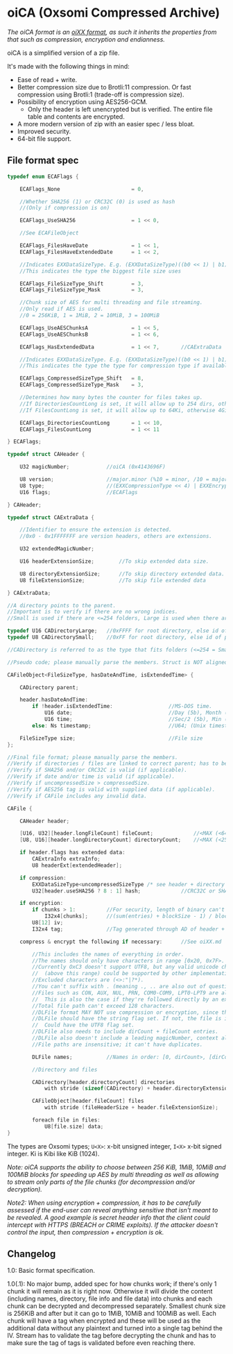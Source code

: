 # oiCA (Oxsomi Compressed Archive)

*The oiCA format is an [oiXX format](oiXX.md), as such it inherits the properties from that such as compression, encryption and endianness.*

oiCA is a simplified version of a zip file.

It's made with the following things in mind:

- Ease of read + write.
- Better compression size due to Brotli:11 compression. Or fast compression using Brotli:1 (trade-off is compression size).
- Possibility of encryption using AES256-GCM.
  - Only the header is left unencrypted but is verified. The entire file table and contents are encrypted.
- A more modern version of zip with an easier spec / less bloat.
- Improved security.
- 64-bit file support.

## File format spec

```c
typedef enum ECAFlags {

	ECAFlags_None 						= 0,

   	//Whether SHA256 (1) or CRC32C (0) is used as hash
    //(Only if compression is on)

	ECAFlags_UseSHA256					= 1 << 0,

	//See ECAFileObject

	ECAFlags_FilesHaveDate				= 1 << 1,
	ECAFlags_FilesHaveExtendedDate		= 1 << 2,

    //Indicates EXXDataSizeType. E.g. (EXXDataSizeType)((b0 << 1) | b1)
    //This indicates the type the biggest file size uses

	ECAFlags_FileSizeType_Shift			= 3,
	ECAFlags_FileSizeType_Mask			= 3,

    //Chunk size of AES for multi threading and file streaming.
    //Only read if AES is used.
    //0 = 256KiB, 1 = 1MiB, 2 = 10MiB, 3 = 100MiB

    ECAFlags_UseAESChunksA				= 1 << 5,
    ECAFlags_UseAESChunksB				= 1 << 6,

    ECAFlags_HasExtendedData			= 1 << 7,		//CAExtraData

    //Indicates EXXDataSizeType. E.g. (EXXDataSizeType)((b0 << 1) | b1)
    //This indicates the type the type for compression type if available.

	ECAFlags_CompressedSizeType_Shift	= 8,
	ECAFlags_CompressedSizeType_Mask	= 3,

    //Determines how many bytes the counter for files takes up.
    //If DirectoriesCountLong is set, it will allow up to 254 dirs, otherwise 64Ki-1.
    //If FilesCountLong is set, it will allow up to 64Ki, otherwise 4Gi.

    ECAFlags_DirectoriesCountLong		= 1 << 10,
    ECAFlags_FilesCountLong				= 1 << 11

} ECAFlags;

typedef struct CAHeader {

    U32 magicNumber;			//oiCA (0x4143696F)

    U8 version;					//major.minor (%10 = minor, /10 = major (+1 to get real major)
    U8 type;					//(EXXCompressionType << 4) | EXXEncryptionType. Each enum should be <Count (see oiXX.md).
    U16 flags;					//ECAFlags

} CAHeader;

typedef struct CAExtraData {

	//Identifier to ensure the extension is detected.
	//0x0 - 0x1FFFFFFF are version headers, others are extensions.

	U32 extendedMagicNumber;

	U16 headerExtensionSize;		//To skip extended data size.

	U8 directoryExtensionSize;		//To skip directory extended data.
	U8 fileExtensionSize;			//To skip file extended data

} CAExtraData;

//A directory points to the parent.
//Important is to verify if there are no wrong indices.
//Small is used if there are <=254 folders, Large is used when there are more.

typedef U16 CADirectoryLarge;	//0xFFFF for root directory, else id of parent directory (can't >=self)
typedef U8 CADirectorySmall;	//0xFF for root directory, else id of parent directory (can't >=self)

//CADirectory is referred to as the type that fits folders (<=254 = Small else Large).

//Pseudo code; please manually parse the members. Struct is NOT aligned.

CAFileObject<FileSizeType, hasDateAndTime, isExtendedTime> {

    CADirectory parent;

    header.hasDateAndTime:
    	if !header.isExtendedTime:					//MS-DOS time.
		    U16 date;								//Day (5b), Month (4b), Year (Since 1980-2107 (7b))
		   	U16 time;								//Sec/2 (5b), Min (6b), Hour (5b)
		else: Ns timestamp;							//U64; (Unix timestamp * 1e9 + ns). 1970-2553

    FileSizeType size;								//File size
};

//Final file format; please manually parse the members.
//Verify if directories / files are linked to correct parent; has to be a folder available at that time.
//Verify if SHA256 and/or CRC32C is valid (if applicable).
//Verify if date and/or time is valid (if applicable).
//Verify if uncompressedSize > compressedSize.
//Verify if AES256 tag is valid with supplied data (if applicable).
//Verify if CAFile includes any invalid data.

CAFile {

    CAHeader header;

    [U16, U32][header.longFileCount] fileCount;				//<MAX (<64Ki or <4Gi)
    [U8, U16][header.longDirectoryCount] directoryCount;	//<MAX (<255 or <64Ki)

    if header.flags has extended data:
    	CAExtraInfo extraInfo;
	    U8 headerExt[extendedHeader];

    if compression:
    	EXXDataSizeType<uncompressedSizeType /* see header + directory extended size */> uncompressedSize;
	    U32[header.useSHA256 ? 8 : 1] hash;				//CRC32C or SHA256

    if encryption:
    	if chunks > 1:			//For security, length of binary can't exceed 64GB - 48 due to IV limit
    		I32x4[chunks]; 		//(sum(entries) + blockSize - 1) / blockSize
		U8[12] iv;
		I32x4 tag;				//Tag generated through AD of header + (block tags or content as PlainText)

    compress & encrypt the following if necessary:		//See oiXX.md

    	//This includes the names of everything in order.
    	//The names should only have characters in range [0x20, 0x7F>.
    	//Currently OxC3 doesn't support UTF8, but any valid unicode character
    	//	(above this range) could be supported by other implementations.
    	//Excluded characters are (<>:"|?*).
    	//You can't suffix with . (meaning ., .. are also out of question).
    	//Files such as CON, AUX, NUL, PRN, COM0-COM9, LPT0-LPT9 are also banned.
    	//	This is also the case if they're followed directly by an extension.
    	//Total file path can't exceed 128 characters.
    	//DLFile format MAY NOT use compression or encryption, since that's done by CAFile.
    	//DLFile should have the string flag set. If not, the file is invalid.
    	//	Could have the UTF8 flag set.
    	//DLFile also needs to include dirCount + fileCount entries.
    	//DLFile also doesn't include a leading magicNumber, context already implies it.
    	//File paths are insensitive; it can't have duplicates.

    	DLFile names;			//Names in order: [0, dirCount>, [dirCount, dirCount+fileCount>

    	//Directory and files

	    CADirectory[header.directoryCount] directories
            with stride (sizeof(CADirectory) + header.directoryExtensionSize);

	    CAFileObject[header.fileCount] files
            with stride (fileHeaderSize + header.fileExtensionSize);

		foreach file in files:
			U8[file.size] data;
}
```

The types are Oxsomi types; `U<X>`: x-bit unsigned integer, `I<X>` x-bit signed integer. Ki is Kibi like KiB (1024).

*Note: oiCA supports the ability to choose between 256 KiB, 1MiB, 10MiB and 100MiB blocks for speeding up AES by multi threading as well as allowing to stream only parts of the file chunks (for decompression and/or decryption).*

*Note2: When using encryption + compression, it has to be carefully assessed if the end-user can reveal anything sensitive that isn't meant to be revealed. A good example is secret header info that the client could intercept with HTTPS (BREACH or CRIME exploits). If the attacker doesn't control the input, then compression + encryption is ok.*

## Changelog

1.0: Basic format specification.

1.0(.1): No major bump, added spec for how chunks work; if there's only 1 chunk it will remain as it is right now. Otherwise it will divide the content (including names, directory, file info and file data) into chunks and each chunk can be decrypted and decompressed separately. Smallest chunk size is 256KiB and after but it can go to 1MiB, 10MiB and 100MiB as well. Each chunk will have a tag when encrypted and these will be used as the additional data without any plaintext and turned into a single tag behind the IV. Stream has to validate the tag before decrypting the chunk and has to make sure the tag of tags is validated before even reaching there.

